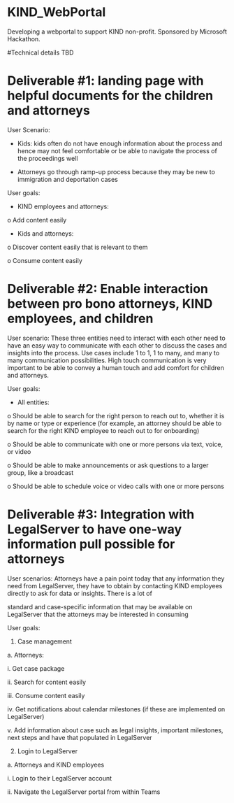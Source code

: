 # KIND_WebPortal
Developing a webportal to support KIND non-profit. Sponsored by Microsoft Hackathon.


#Technical details
TBD


# Deliverable #1: landing page with helpful documents for the children and attorneys
User Scenario:

* Kids: kids often do not have enough information about the process and hence may not feel comfortable or be able to navigate the process of the proceedings well

* Attorneys go through ramp-up process because they may be new to immigration and deportation cases

User goals:

* KIND employees and attorneys:

o Add content easily

* Kids and attorneys:

o Discover content easily that is relevant to them

o Consume content easily


# Deliverable #2: Enable interaction between pro bono attorneys, KIND employees, and children
User scenario: These three entities need to interact with each other need to have an easy way to communicate with each other to discuss the cases and insights into the process. Use cases include 1 to 1, 1 to many, and many to many communication possibilities. High touch communication is very important to be able to convey a human touch and add comfort for children and attorneys.

User goals:

* All entities:

o Should be able to search for the right person to reach out to, whether it is by name or type or experience (for example, an attorney should be able to search for the right KIND employee to reach out to for onboarding)

o Should be able to communicate with one or more persons via text, voice, or video

o Should be able to make announcements or ask questions to a larger group, like a broadcast

o Should be able to schedule voice or video calls with one or more persons


# Deliverable #3: Integration with LegalServer to have one-way information pull possible for attorneys
User scenarios: Attorneys have a pain point today that any information they need from LegalServer, they have to obtain by contacting KIND employees directly to ask for data or insights. There is a lot of

standard and case-specific information that may be available on LegalServer that the attorneys may be interested in consuming

User goals:

1. Case management

a. Attorneys:

i. Get case package

ii. Search for content easily

iii. Consume content easily

iv. Get notifications about calendar milestones (if these are implemented on LegalServer)

v. Add information about case such as legal insights, important milestones, next steps and have that populated in LegalServer

2. Login to LegalServer

a. Attorneys and KIND employees

i. Login to their LegalServer account

ii. Navigate the LegalServer portal from within Teams